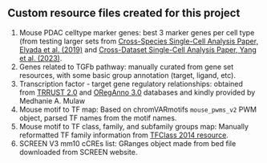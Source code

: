 ## Custom resource files created for this project

1. Mouse PDAC celltype marker genes: best 3 marker genes per cell type (from testing larger sets from [Cross-Species Single-Cell Analysis Paper, Elyada et al. (2019)](https://aacrjournals.org/cancerdiscovery/article/9/8/1102/42174/Cross-Species-Single-Cell-Analysis-of-Pancreatic) and [Cross-Dataset Single-Cell Analysis Paper, Yang et al. (2023)](https://www.ncbi.nlm.nih.gov/pmc/articles/PMC10137114/).
3. Genes related to TGFb pathway: manually curated from gene set resources, with some basic group annotation (target, ligand, etc).
4. Transcription factor - target gene regulatory relationships: obtained from [TRRUST 2.0](https://academic.oup.com/nar/article/46/D1/D380/4566018?login=false) and [ORegAnno 3.0](https://academic.oup.com/nar/article-lookup/doi/10.1093/nar/gkv1203) databases and kindly provided by Medhanie A. Mulaw
5. Mouse motif to TF map: Based on chromVARmotifs `mouse_pwms_v2` PWM object, parsed TF names from the motif names.
6. Mouse motif to TF class, family, and subfamily groups map: Manually reformatted TF family information from [TFClass 2014 resource](http://www.edgar-wingender.de/muTF_classification-1.html).
7. SCREEN V3 mm10 cCREs list: GRanges object made from bed file downloaded from SCREEN website.
